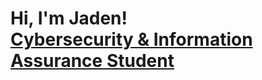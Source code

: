 <h1>Hi, I'm Jaden! <br/><a href="https://www.linkedin.com/in/jaden-knotts-12854a246/" >Cybersecurity & Information Assurance Student</a></a>
